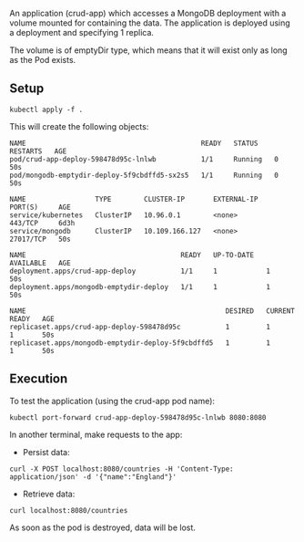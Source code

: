 An application (crud-app) which accesses a MongoDB deployment with a volume mounted for containing the data. The application is deployed using a deployment and specifying 1 replica.

The volume is of emptyDir type, which means that it will exist only as long as the Pod exists.

## Setup
```
kubectl apply -f .
```

This will create the following objects:

```
NAME                                           READY   STATUS    RESTARTS   AGE
pod/crud-app-deploy-598478d95c-lnlwb           1/1     Running   0          50s
pod/mongodb-emptydir-deploy-5f9cbdffd5-sx2s5   1/1     Running   0          50s

NAME                 TYPE        CLUSTER-IP       EXTERNAL-IP   PORT(S)     AGE
service/kubernetes   ClusterIP   10.96.0.1        <none>        443/TCP     6d3h
service/mongodb      ClusterIP   10.109.166.127   <none>        27017/TCP   50s

NAME                                      READY   UP-TO-DATE   AVAILABLE   AGE
deployment.apps/crud-app-deploy           1/1     1            1           50s
deployment.apps/mongodb-emptydir-deploy   1/1     1            1           50s

NAME                                                 DESIRED   CURRENT   READY   AGE
replicaset.apps/crud-app-deploy-598478d95c           1         1         1       50s
replicaset.apps/mongodb-emptydir-deploy-5f9cbdffd5   1         1         1       50s
```

## Execution
To test the application (using the crud-app pod name):

```
kubectl port-forward crud-app-deploy-598478d95c-lnlwb 8080:8080
```

In another terminal, make requests to the app:

- Persist data:

```
curl -X POST localhost:8080/countries -H 'Content-Type: application/json' -d '{"name":"England"}'
```

- Retrieve data:
```
curl localhost:8080/countries
```

As soon as the pod is destroyed, data will be lost.
